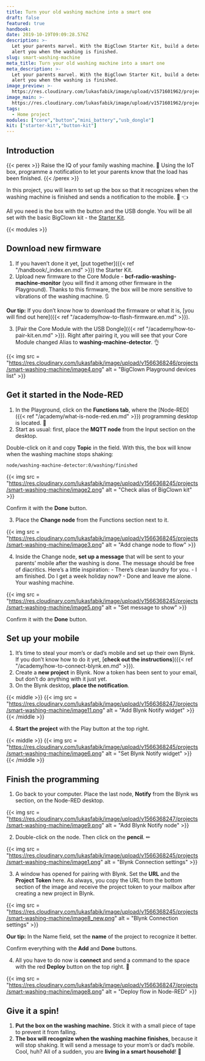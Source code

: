 ```yaml
---
title: Turn your old washing machine into a smart one
draft: false
featured: true
handbook:
date: 2019-10-19T09:09:28.576Z
description: >-
  Let your parents marvel. With the BigClown Starter Kit, build a detector to
  alert you when the washing is finished.
slug: smart-washing-machine
meta_title: Turn your old washing machine into a smart one
meta_description: >-
  Let your parents marvel. With the BigClown Starter Kit, build a detector to
  alert you when the washing is finished.
image_preview: >-
  https://res.cloudinary.com/lukasfabik/image/upload/v1571601962/projects/smart-washing-machine/hardwario-ilustrace-ochytri-pracku.png
image_main: >-
  https://res.cloudinary.com/lukasfabik/image/upload/v1571601962/projects/smart-washing-machine/hardwario-ilustrace-ochytri-pracku.png
tags:
  - Home project
modules: ["core","button","mini_battery","usb_dongle"]
kit: ["starter-kit","button-kit"]
---
```


## Introduction

{{< perex >}}
Raise the IQ of your family washing machine. 🤖 Using the IoT box, programme a notification to let your parents know that the load has been finished.
{{< /perex >}}

In this project, you will learn to set up the box so that it recognizes when the washing machine is finished and sends a notification to the mobile. 📱 👈

All you need is the box with the button and the USB dongle. You will be all set with the basic BigClown kit - the [Starter Kit](https://shop.bigclown.com/starter-kit/).

{{< modules >}}

## Download new firmware

1. If you haven’t done it yet, [put together]({{< ref "/handbook/_index.en.md" >}}) the Starter Kit.
2. Upload new firmware to the Core Module - **bcf-radio-washing-machine-monitor** (you will find it among other firmware in the Playground). Thanks to this firmware, the box will be more sensitive to vibrations of the washing machine. 🔃

**Our tip:** If you don’t know how to download the firmware or what it is, [you will find out here]({{< ref "/academy/how-to-flash-firmware.en.md" >}}).

3. [Pair the Core Module with the USB Dongle]({{< ref "/academy/how-to-pair-kit.en.md" >}}). Right after pairing it, you will see that your Core Module changed Alias to **washing-machine-detector**. 👌

{{< img src = "https://res.cloudinary.com/lukasfabik/image/upload/v1566368246/projects/smart-washing-machine/image4.png" alt = "BigClown Playground devices list" >}}

## Get it started in the Node-RED

1. In the Playground, click on the **Functions tab**, where the [Node-RED]({{< ref "/academy/what-is-node-red.en.md" >}}) programming desktop is located. 🤖
2. Start as usual: first, place the **MQTT node** from the Input section on the desktop.

Double-click on it and copy **Topic** in the field. With this, the box will know when the washing machine stops shaking:

```
node/washing-machine-detector:0/washing/finished
```

{{< img src = "https://res.cloudinary.com/lukasfabik/image/upload/v1566368245/projects/smart-washing-machine/image2.png" alt = "Check alias of BigClown kit" >}}

Confirm it with the **Done** button.

3. Place the **Change node** from the Functions section next to it.

{{< img src = "https://res.cloudinary.com/lukasfabik/image/upload/v1566368245/projects/smart-washing-machine/image3.png" alt = "Add change node to flow" >}}

4. Inside the Change node, **set up a message** that will be sent to your parents’ mobile after the washing is done. The message should be free of diacritics.
   Here’s a little inspiration:
       - There’s clean laundry for you.
       - I am finished. Do I get a week holiday now?
       - Done and leave me alone. Your washing machine.

{{< img src = "https://res.cloudinary.com/lukasfabik/image/upload/v1566368245/projects/smart-washing-machine/image5.png" alt = "Set message to show" >}}

Confirm it with the **Done** button.

## Set up your mobile

1. It’s time to steal your mom’s or dad’s mobile and set up their own Blynk. If you don’t know how to do it yet, [**check out the instructions**]({{< ref "/academy/how-to-connect-blynk.en.md" >}}).
2. Create a **new project** in Blynk. Now a token has been sent to your email, but don’t do anything with it just yet.
3. On the Blynk desktop, **place the notification**.

{{< middle >}}
{{< img src = "https://res.cloudinary.com/lukasfabik/image/upload/v1566368247/projects/smart-washing-machine/image11.png" alt = "Add Blynk Notify widget" >}}
{{< /middle >}}

4. **Start the project** with the Play button at the top right.

{{< middle >}}
{{< img src = "https://res.cloudinary.com/lukasfabik/image/upload/v1566368245/projects/smart-washing-machine/image6.png" alt = "Set Blynk Notify widget" >}}
{{< /middle >}}

## Finish the programming

1. Go back to your computer. Place the last node, **Notify** from the Blynk ws section, on the Node-RED desktop.

{{< img src = "https://res.cloudinary.com/lukasfabik/image/upload/v1566368247/projects/smart-washing-machine/image9.png" alt = "Add Blynk Notify node" >}}

2. Double-click on the node. Then click on the **pencil**. ✏

{{< img src = "https://res.cloudinary.com/lukasfabik/image/upload/v1566368245/projects/smart-washing-machine/image1.png" alt = "Blynk Connection settings" >}}

3. A window has opened for pairing with Blynk. Set the **URL** and the **Project Token** here. As always, you copy the URL from the bottom section of the image and receive the project token to your mailbox after creating a new project in Blynk.

{{< img src = "https://res.cloudinary.com/lukasfabik/image/upload/v1566368245/projects/smart-washing-machine/image8_new.png" alt = "Blynk Connection settings" >}}

**Our tip:** In the Name field, set the **name** of the project to recognize it better.

Confirm everything with the **Add** and **Done** buttons.

4. All you have to do now is **connect** and send a command to the space with the red **Deploy** button on the top right. 👏

{{< img src = "https://res.cloudinary.com/lukasfabik/image/upload/v1566368247/projects/smart-washing-machine/image8.png" alt = "Deploy flow in Node-RED" >}}

## Give it a spin!

1. **Put the box on the washing machine.** Stick it with a small piece of tape to prevent it from falling.
2. **The box will recognize when the washing machine finishes**, because it will stop shaking.  It will send a message to your mom’s or dad’s mobile. Cool, huh? All of a sudden, you are **living in a smart household**! 🤡
